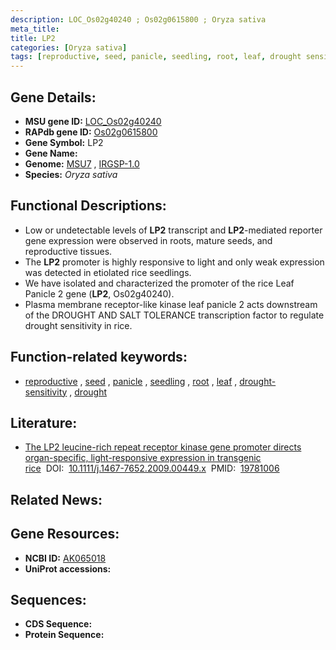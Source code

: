 ```yaml
---
description: LOC_Os02g40240 ; Os02g0615800 ; Oryza sativa
meta_title:
title: LP2
categories: [Oryza sativa]
tags: [reproductive, seed, panicle, seedling, root, leaf, drought sensitivity, drought]
---
```


## Gene Details:
- **MSU gene ID:** [LOC_Os02g40240](http://rice.uga.edu/cgi-bin/ORF_infopage.cgi?orf=LOC_Os02g40240)  
- **RAPdb gene ID:** [Os02g0615800](https://rapdb.dna.affrc.go.jp/locus/?name=Os02g0615800)  
- **Gene Symbol:** LP2
- **Gene Name:**
- **Genome:**  [MSU7](http://rice.uga.edu/)&nbsp;,&nbsp;[IRGSP-1.0](https://rapdb.dna.affrc.go.jp/download/irgsp1.html)
- **Species:** *Oryza sativa*

## Functional Descriptions:
   - Low or undetectable levels of **LP2** transcript and **LP2**-mediated reporter gene expression were observed in roots, mature seeds, and reproductive tissues.
   - The **LP2** promoter is highly responsive to light and only weak expression was detected in etiolated rice seedlings.
   - We have isolated and characterized the promoter of the rice Leaf Panicle 2 gene (**LP2**, Os02g40240).
   - Plasma membrane receptor-like kinase leaf panicle 2 acts downstream of the DROUGHT AND SALT TOLERANCE transcription factor to regulate drought sensitivity in rice.

## Function-related keywords:
   - [reproductive](/tags/reproductive/)&nbsp;,&nbsp;[seed](/tags/seed/)&nbsp;,&nbsp;[panicle](/tags/panicle/)&nbsp;,&nbsp;[seedling](/tags/seedling/)&nbsp;,&nbsp;[root](/tags/root/)&nbsp;,&nbsp;[leaf](/tags/leaf/)&nbsp;,&nbsp;[drought-sensitivity](/tags/drought-sensitivity/)&nbsp;,&nbsp;[drought](/tags/drought/)

## Literature:
   - [The LP2 leucine-rich repeat receptor kinase gene promoter directs organ-specific, light-responsive expression in transgenic rice](https://www.doi.org/10.1111/j.1467-7652.2009.00449.x)&nbsp;&nbsp;DOI:&nbsp;&nbsp;[10.1111/j.1467-7652.2009.00449.x](https://www.doi.org/10.1111/j.1467-7652.2009.00449.x)&nbsp;&nbsp;PMID:&nbsp;&nbsp;[19781006](https://pubmed.ncbi.nlm.nih.gov/19781006/)

## Related News:

## Gene Resources:
- **NCBI ID:**  [AK065018](http://www.ncbi.nlm.nih.gov/nuccore/AK065018)
- **UniProt accessions:** [](https://www.uniprot.org/uniprotkb//entry)

## Sequences:
- **CDS Sequence:**
- **Protein Sequence:**
